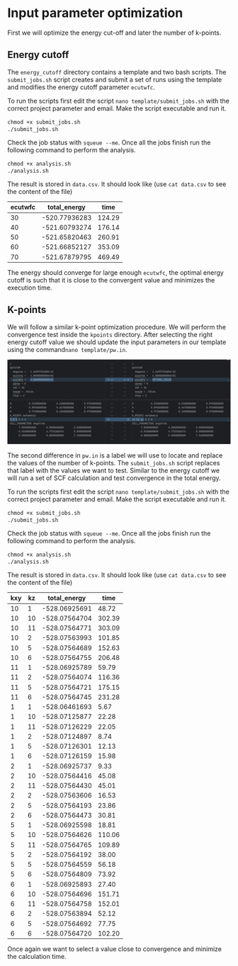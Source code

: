 # Input parameter optimization

First we will optimize the energy cut-off and later the number of k-points.

## Energy cutoff
The `energy_cutoff` directory contains a template and two bash scripts.
The `submit_jobs.sh` script creates and submit a set of runs using the template and modifies the energy cutoff parameter `ecutwfc`.  

To run the scripts first edit the script `nano template/submit_jobs.sh` with the correct project parameter and email. 
Make the script executable and run it.
```shell
chmod +x submit_jobs.sh
./submit_jobs.sh
```
Check the job status with `squeue --me`. Once all the jobs finish run the following command to perform the analysis.
```shell
chmod +x analysis.sh
./analysis.sh
```
The result is stored in `data.csv`. It should look like (use `cat data.csv` to see the content of the file)

| ecutwfc | total_energy   | time   |
|---------|----------------|--------|
| 30      | -520.77936283  | 124.29 |
| 40      | -521.60793274  | 176.14 |
| 50      | -521.65820463  | 260.91 |
| 60      | -521.66852127  | 353.09 |
| 70      | -521.67879795  | 469.49 |

The energy should converge for large enough `ecutwfc`, the optimal energy cutoff is such that it is close to the convergent value and minimizes the execution time. 

## K-points

We will follow a similar k-point optimization procedure. We will perform the convergence test inside the `kpoints` directory. 
After selecting the right energy cutoff value we should update the input parameters in our template using the command`nano template/pw.in`. 

![kpoints_changes](figures/kpoints_changes.png)

The second difference in `pw.in` is a label we will use to locate and replace the values of the number of k-points.
The `submit_jobs.sh` script replaces that label with the values we want to test. Similar to the energy cutoff we will run a set of SCF calculation and test convergence in the total energy.

To run the scripts first edit the script `nano template/submit_jobs.sh` with the correct project parameter and email. 
Make the script executable and run it.
```shell
chmod +x submit_jobs.sh
./submit_jobs.sh
```
Check the job status with `squeue --me`. Once all the jobs finish run the following command to perform the analysis.
```shell
chmod +x analysis.sh
./analysis.sh
```
The result is stored in `data.csv`. It should look like (use `cat data.csv` to see the content of the file)

| kxy | kz | total_energy  | time   |
|-----|----|---------------|--------|
| 10  | 1  | -528.06925691 | 48.72  |
| 10  | 10 | -528.07564704 | 302.39 |
| 10  | 11 | -528.07564771 | 303.09 |
| 10  | 2  | -528.07563993 | 101.85 |
| 10  | 5  | -528.07564689 | 152.63 |
| 10  | 6  | -528.07564755 | 206.48 |
| 11  | 1  | -528.06925789 | 59.79  |
| 11  | 2  | -528.07564074 | 116.36 |
| 11  | 5  | -528.07564721 | 175.15 |
| 11  | 6  | -528.07564745 | 231.28 |
| 1   | 1  | -528.06461693 | 5.67   |
| 1   | 10 | -528.07125877 | 22.28  |
| 1   | 11 | -528.07126229 | 22.05  |
| 1   | 2  | -528.07124897 | 8.74   |
| 1   | 5  | -528.07126301 | 12.13  |
| 1   | 6  | -528.07126159 | 15.98  |
| 2   | 1  | -528.06925737 | 9.33   |
| 2   | 10 | -528.07564416 | 45.08  |
| 2   | 11 | -528.07564430 | 45.01  |
| 2   | 2  | -528.07563606 | 16.53  |
| 2   | 5  | -528.07564193 | 23.86  |
| 2   | 6  | -528.07564473 | 30.81  |
| 5   | 1  | -528.06925598 | 18.81  |
| 5   | 10 | -528.07564626 | 110.06 |
| 5   | 11 | -528.07564765 | 109.89 |
| 5   | 2  | -528.07564192 | 38.00  |
| 5   | 5  | -528.07564559 | 56.18  |
| 5   | 6  | -528.07564809 | 73.92  |
| 6   | 1  | -528.06925893 | 27.40  |
| 6   | 10 | -528.07564696 | 151.71 |
| 6   | 11 | -528.07564758 | 152.01 |
| 6   | 2  | -528.07563894 | 52.12  |
| 6   | 5  | -528.07564692 | 77.75  |
| 6   | 6  | -528.07564720 | 102.20 |

Once again we want to select a value close to convergence and minimize the calculation time.
